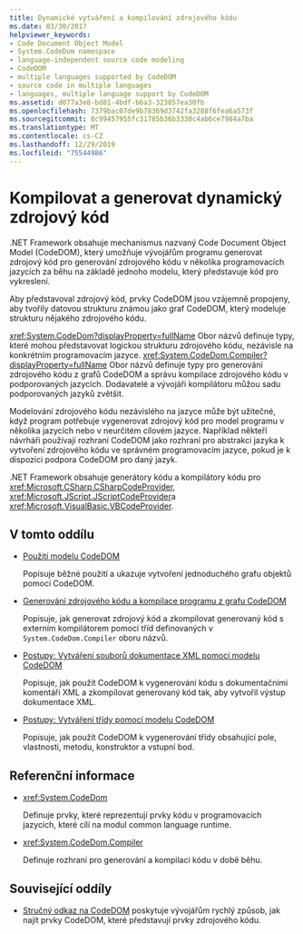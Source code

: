 ```yaml
---
title: Dynamické vytváření a kompilování zdrojového kódu
ms.date: 03/30/2017
helpviewer_keywords:
- Code Document Object Model
- System.CodeDom namespace
- language-independent source code modeling
- CodeDOM
- multiple languages supported by CodeDOM
- source code in multiple languages
- languages, multiple language support by CodeDOM
ms.assetid: d077a3e8-bd81-4bdf-b6a3-323857ea30fb
ms.openlocfilehash: 7379bac07de9b78369d3742fa3288f6fea6a573f
ms.sourcegitcommit: 8c99457955fc31785b36b3330c4ab6ce7984a7ba
ms.translationtype: MT
ms.contentlocale: cs-CZ
ms.lasthandoff: 12/29/2019
ms.locfileid: "75544986"
---
```

# <a name="compile-and-generate-dynamic-source-code"></a>Kompilovat a generovat dynamický zdrojový kód

.NET Framework obsahuje mechanismus nazvaný Code Document Object Model (CodeDOM), který umožňuje vývojářům programu generovat zdrojový kód pro generování zdrojového kódu v několika programovacích jazycích za běhu na základě jednoho modelu, který představuje kód pro vykreslení.  
  
Aby představoval zdrojový kód, prvky CodeDOM jsou vzájemně propojeny, aby tvořily datovou strukturu známou jako graf CodeDOM, který modeluje strukturu nějakého zdrojového kódu.  
  
<xref:System.CodeDom?displayProperty=fullName> Obor názvů definuje typy, které mohou představovat logickou strukturu zdrojového kódu, nezávisle na konkrétním programovacím jazyce. <xref:System.CodeDom.Compiler?displayProperty=fullName> Obor názvů definuje typy pro generování zdrojového kódu z grafů CodeDOM a správu kompilace zdrojového kódu v podporovaných jazycích. Dodavatelé a vývojáři kompilátoru můžou sadu podporovaných jazyků zvětšit.  
  
Modelování zdrojového kódu nezávislého na jazyce může být užitečné, když program potřebuje vygenerovat zdrojový kód pro model programu v několika jazycích nebo v neurčitém cílovém jazyce. Například někteří návrháři používají rozhraní CodeDOM jako rozhraní pro abstrakci jazyka k vytvoření zdrojového kódu ve správném programovacím jazyce, pokud je k dispozici podpora CodeDOM pro daný jazyk.  
  
.NET Framework obsahuje generátory kódu a kompilátory kódu pro <xref:Microsoft.CSharp.CSharpCodeProvider>, <xref:Microsoft.JScript.JScriptCodeProvider>a <xref:Microsoft.VisualBasic.VBCodeProvider>.  
  
## <a name="in-this-section"></a>V tomto oddílu

- [Použití modelu CodeDOM](using-the-codedom.md)

  Popisuje běžné použití a ukazuje vytvoření jednoduchého grafu objektů pomocí CodeDOM.  
  
- [Generování zdrojového kódu a kompilace programu z grafu CodeDOM](generating-and-compiling-source-code-from-a-codedom-graph.md)  

  Popisuje, jak generovat zdrojový kód a zkompilovat generovaný kód s externím kompilátorem pomocí tříd definovaných v `System.CodeDom.Compiler` oboru názvů.  
  
- [Postupy: Vytváření souborů dokumentace XML pomocí modelu CodeDOM](how-to-create-an-xml-documentation-file-using-codedom.md)  

  Popisuje, jak použít CodeDOM k vygenerování kódu s dokumentačními komentáři XML a zkompilovat generovaný kód tak, aby vytvořil výstup dokumentace XML.  
  
- [Postupy: Vytváření třídy pomocí modelu CodeDOM](how-to-create-a-class-using-codedom.md)  

  Popisuje, jak použít CodeDOM k vygenerování třídy obsahující pole, vlastnosti, metodu, konstruktor a vstupní bod.  
  
## <a name="reference"></a>Referenční informace  

- <xref:System.CodeDom>  

  Definuje prvky, které reprezentují prvky kódu v programovacích jazycích, které cílí na modul common language runtime.  
  
- <xref:System.CodeDom.Compiler>  

  Definuje rozhraní pro generování a kompilaci kódu v době běhu.  
  
## <a name="related-sections"></a>Související oddíly  

- [Stručný odkaz na CodeDOM](https://docs.microsoft.com/previous-versions/dotnet/netframework-4.0/f1dfsbhc(v=vs.100)) poskytuje vývojářům rychlý způsob, jak najít prvky CodeDOM, které představují prvky zdrojového kódu.
